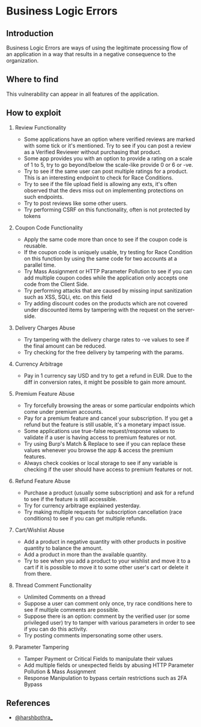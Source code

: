 # Business Logic Errors

## Introduction
Business Logic Errors are ways of using the legitimate processing flow of an application in a way that results in a negative consequence to the organization.

## Where to find
This vulnerability can appear in all features of the application.

## How to exploit
1. Review Functionality
   - Some applications have an option where verified reviews are marked with some tick or it's mentioned. Try to see if you can post a review as a Verified Reviewer without purchasing that product.
   - Some app provides you with an option to provide a rating on a scale of 1 to 5, try to go beyond/below the scale-like provide 0 or 6 or -ve.
   - Try to see if the same user can post multiple ratings for a product. This is an interesting endpoint to check for Race Conditions.
   - Try to see if the file upload field is allowing any exts, it's often observed that the devs miss out on implementing protections on such endpoints. 
   - Try to post reviews like some other users.
   - Try performing CSRF on this functionality, often is not protected by tokens

2. Coupon Code Functionality 
   - Apply the same code more than once to see if the coupon code is reusable. 
   - If the coupon code is uniquely usable, try testing for Race Condition on this function by using the same code for two accounts at a parallel time.
   - Try Mass Assignment or HTTP Parameter Pollution to see if you can add multiple coupon codes while the application only accepts one code from the Client Side. 
   - Try performing attacks that are caused by missing input sanitization such as XSS, SQLi, etc. on this field
   - Try adding discount codes on the products which are not covered under discounted items by tampering with the request on the server-side. 

3. Delivery Charges Abuse 
   - Try tampering with the delivery charge rates to -ve values to see if the final amount can be reduced.
   - Try checking for the free delivery by tampering with the params.

4. Currency Arbitrage 
   - Pay in 1 currency say USD and try to get a refund in EUR. Due to the diff in conversion rates, it might be possible to gain more amount.
  
5. Premium Feature Abuse 
   - Try forcefully browsing the areas or some particular endpoints which come under premium accounts.
   - Pay for a premium feature and cancel your subscription. If you get a refund but the feature is still usable, it's a monetary impact issue.
   - Some applications use true-false request/response values to validate if a user is having access to premium features or not.
   - Try using Burp's Match & Replace to see if you can replace these values whenever you browse the app & access the premium features.
   - Always check cookies or local storage to see if any variable is checking if the user should have access to premium features or not.

6. Refund Feature Abuse
   - Purchase a product (usually some subscription) and ask for a refund to see if the feature is still accessible.
   - Try for currency arbitrage explained yesterday.
   - Try making multiple requests for subscription cancellation (race conditions) to see if you can get multiple refunds.

7. Cart/Wishlist Abuse 
   - Add a product in negative quantity with other products in positive quantity to balance the amount.
   - Add a product in more than the available quantity.
   - Try to see when you add a product to your wishlist and move it to a cart if it is possible to move it to some other user's cart or delete it from there.

8. Thread Comment Functionality
   - Unlimited Comments on a thread
   - Suppose a user can comment only once, try race conditions here to see if multiple comments are possible.
   - Suppose there is an option: comment by the verified user (or some privileged user) try to tamper with various parameters in order to see if you can do this activity.
   - Try posting comments impersonating some other users.

9. Parameter Tampering 
   - Tamper Payment or Critical Fields to manipulate their values
   - Add multiple fields or unexpected fields by abusing HTTP Parameter Pollution & Mass Assignment
   - Response Manipulation to bypass certain restrictions such as 2FA Bypass 

## References
* [@harshbothra_](https://twitter.com/harshbothra_)